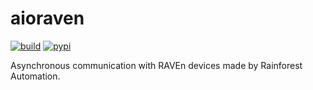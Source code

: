 aioraven
========

[![build](https://img.shields.io/github/workflow/status/cottsay/aioraven/Run%20checks/main?event=push)](https://github.com/cottsay/aioraven/actions/workflows/ci.yaml?query=branch%3Amain+event%3Apush)
[![pypi](https://img.shields.io/pypi/v/aioraven)](https://pypi.org/project/aioraven/)

Asynchronous communication with RAVEn devices made by Rainforest Automation.
